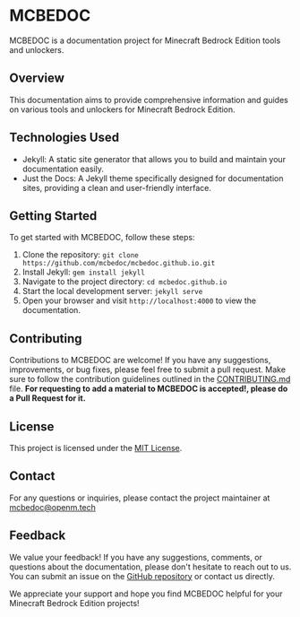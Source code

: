 # MCBEDOC

MCBEDOC is a documentation project for Minecraft Bedrock Edition tools and unlockers.

## Overview

This documentation aims to provide comprehensive information and guides on various tools and unlockers for Minecraft Bedrock Edition.

## Technologies Used

- Jekyll: A static site generator that allows you to build and maintain your documentation easily.
- Just the Docs: A Jekyll theme specifically designed for documentation sites, providing a clean and user-friendly interface.

## Getting Started

To get started with MCBEDOC, follow these steps:
1. Clone the repository: `git clone https://github.com/mcbedoc/mcbedoc.github.io.git`
2. Install Jekyll: `gem install jekyll`
3. Navigate to the project directory: `cd mcbedoc.github.io`
4. Start the local development server: `jekyll serve`
5. Open your browser and visit `http://localhost:4000` to view the documentation.


## Contributing

Contributions to MCBEDOC are welcome! If you have any suggestions, improvements, or bug fixes, please feel free to submit a pull request. Make sure to follow the contribution guidelines outlined in the [CONTRIBUTING.md](CONTRIBUTING.md) file.
**For requesting to add a material to MCBEDOC is accepted!, please do a Pull Request for it.**

## License

This project is licensed under the [MIT License](LICENSE).

## Contact

For any questions or inquiries, please contact the project maintainer at [mcbedoc@openm.tech](mailto:mcbedoc@openm.tech)

## Feedback

We value your feedback! If you have any suggestions, comments, or questions about the documentation, please don't hesitate to reach out to us. You can submit an issue on the [GitHub repository](https://github.com/mcbedoc/mcbedoc.github.io/issues) or contact us directly.

We appreciate your support and hope you find MCBEDOC helpful for your Minecraft Bedrock Edition projects!
